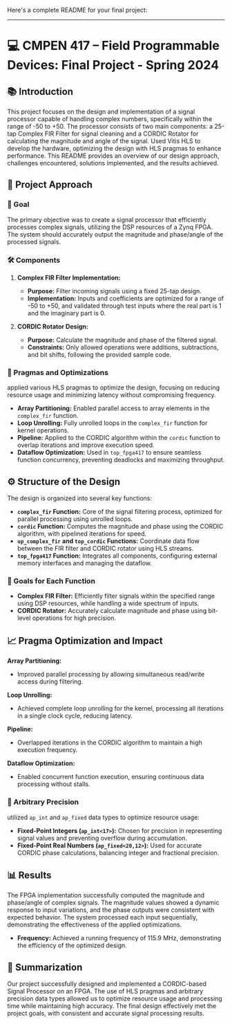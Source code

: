 Here's a complete README for your final project:

---

# 💻 CMPEN 417 – Field Programmable Devices: Final Project - Spring 2024


## 📚 Introduction

This project focuses on the design and implementation of a signal processor capable of handling complex numbers, specifically within the range of -50 to +50. The processor consists of two main components: a 25-tap Complex FIR Filter for signal cleaning and a CORDIC Rotator for calculating the magnitude and angle of the signal. Used Vitis HLS to develop the hardware, optimizing the design with HLS pragmas to enhance performance. This README provides an overview of our design approach, challenges encountered, solutions implemented, and the results achieved.

## 🚀 Project Approach

### 🎯 Goal
The primary objective was to create a signal processor that efficiently processes complex signals, utilizing the DSP resources of a Zynq FPGA. The system should accurately output the magnitude and phase/angle of the processed signals.

### 🛠️ Components

1. **Complex FIR Filter Implementation:**
   - **Purpose:** Filter incoming signals using a fixed 25-tap design.
   - **Implementation:** Inputs and coefficients are optimized for a range of -50 to +50, and validated through test inputs where the real part is 1 and the imaginary part is 0.

2. **CORDIC Rotator Design:**
   - **Purpose:** Calculate the magnitude and phase of the filtered signal.
   - **Constraints:** Only allowed operations were additions, subtractions, and bit shifts, following the provided sample code.

### 🔧 Pragmas and Optimizations
applied various HLS pragmas to optimize the design, focusing on reducing resource usage and minimizing latency without compromising frequency.

- **Array Partitioning:** Enabled parallel access to array elements in the `complex_fir` function.
- **Loop Unrolling:** Fully unrolled loops in the `complex_fir` function for kernel operations.
- **Pipeline:** Applied to the CORDIC algorithm within the `cordic` function to overlap iterations and improve execution speed.
- **Dataflow Optimization:** Used in `top_fpga417` to ensure seamless function concurrency, preventing deadlocks and maximizing throughput.

## ⚙️ Structure of the Design

The design is organized into several key functions:

- **`complex_fir` Function:** Core of the signal filtering process, optimized for parallel processing using unrolled loops.
- **`cordic` Function:** Computes the magnitude and phase using the CORDIC algorithm, with pipelined iterations for speed.
- **`op_complex_fir` and `top_cordic` Functions:** Coordinate data flow between the FIR filter and CORDIC rotator using HLS streams.
- **`top_fpga417` Function:** Integrates all components, configuring external memory interfaces and managing the dataflow.

### 🎯 Goals for Each Function
- **Complex FIR Filter:** Efficiently filter signals within the specified range using DSP resources, while handling a wide spectrum of inputs.
- **CORDIC Rotator:** Accurately calculate magnitude and phase using bit-level operations for high precision.

## 📈 Pragma Optimization and Impact

**Array Partitioning:**
- Improved parallel processing by allowing simultaneous read/write access during filtering.

**Loop Unrolling:**
- Achieved complete loop unrolling for the kernel, processing all iterations in a single clock cycle, reducing latency.

**Pipeline:**
- Overlapped iterations in the CORDIC algorithm to maintain a high execution frequency.

**Dataflow Optimization:**
- Enabled concurrent function execution, ensuring continuous data processing without stalls.

### 🧮 Arbitrary Precision
utilized `ap_int` and `ap_fixed` data types to optimize resource usage:

- **Fixed-Point Integers (`ap_int<17>`):** Chosen for precision in representing signal values and preventing overflow during accumulation.
- **Fixed-Point Real Numbers (`ap_fixed<20,12>`):** Used for accurate CORDIC phase calculations, balancing integer and fractional precision.

## 📊 Results

The FPGA implementation successfully computed the magnitude and phase/angle of complex signals. The magnitude values showed a dynamic response to input variations, and the phase outputs were consistent with expected behavior. The system processed each input sequentially, demonstrating the effectiveness of the applied optimizations.

- **Frequency:** Achieved a running frequency of 115.9 MHz, demonstrating the efficiency of the optimized design.

## 📝 Summarization

Our project successfully designed and implemented a CORDIC-based Signal Processor on an FPGA. The use of HLS pragmas and arbitrary precision data types allowed us to optimize resource usage and processing time while maintaining high accuracy. The final design effectively met the project goals, with consistent and accurate signal processing results.
